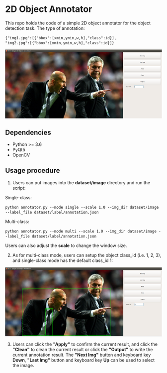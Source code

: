 # 2D Object Annotator

This repo holds the code of a simple 2D object annotator for the object detection task.
The type of annotation:
```
{"img1.jpg":[{"bbox":[xmin,ymin,w,h],"class":id}],
"img2.jpg":[{"bbox":[xmin,ymin,w,h],"class":id}]}
```
![Figure0](./pics/figure0.png)

## Dependencies

* Python >= 3.6
* PyQt5
* OpenCV

## Usage procedure

1. Users can put images into the **dataset/image** directory and run the script:

Single-class:
```
python annotator.py --mode single --scale 1.0 --img_dir dataset/image --label_file dataset/label/annotation.json
```
Multi-class:
```
python annotator.py --mode multi --scale 1.0 --img_dir dataset/image --label_file dataset/label/annotation.json
```
Users can also adjust the **scale** to change the window size.

2. As for multi-class mode, users can setup the object class_id (i.e. 1, 2, 3), and single-class mode has the default class_id 1:

![Figure1](./pics/figure1.png)

3. Users can click the **"Apply"** to confirm the current result, and click the **"Clean"** to clean the current result or click the **"Output"** to write the current annotation result. The **"Next Img"** button and keyboard key **Down**, **"Last Img"** button and keyboard key **Up** can be used to select the image.
